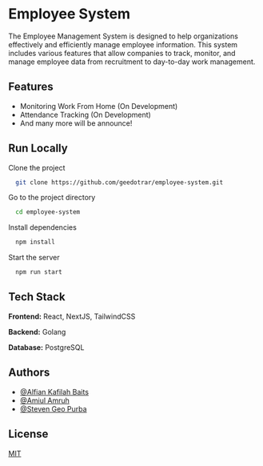 
# Employee System

The Employee Management System is designed to help organizations effectively and efficiently manage employee information. This system includes various features that allow companies to track, monitor, and manage employee data from recruitment to day-to-day work management.
## Features

- Monitoring Work From Home (On Development)
- Attendance Tracking (On Development)
- And many more will be announce!


## Run Locally

Clone the project

```bash
  git clone https://github.com/geedotrar/employee-system.git
```

Go to the project directory

```bash
  cd employee-system
```

Install dependencies

```bash
  npm install
```

Start the server

```bash
  npm run start
```


## Tech Stack

**Frontend:** React, NextJS, TailwindCSS

**Backend:** Golang

**Database:** PostgreSQL


## Authors

- [@Alfian Kafilah Baits](https://www.github.com/octokatherine)
- [@Amiul Amruh](https://www.github.com/octokatherine)
- [@Steven Geo Purba](https://www.github.com/octokatherine)


## License

[MIT](https://choosealicense.com/licenses/mit/)

